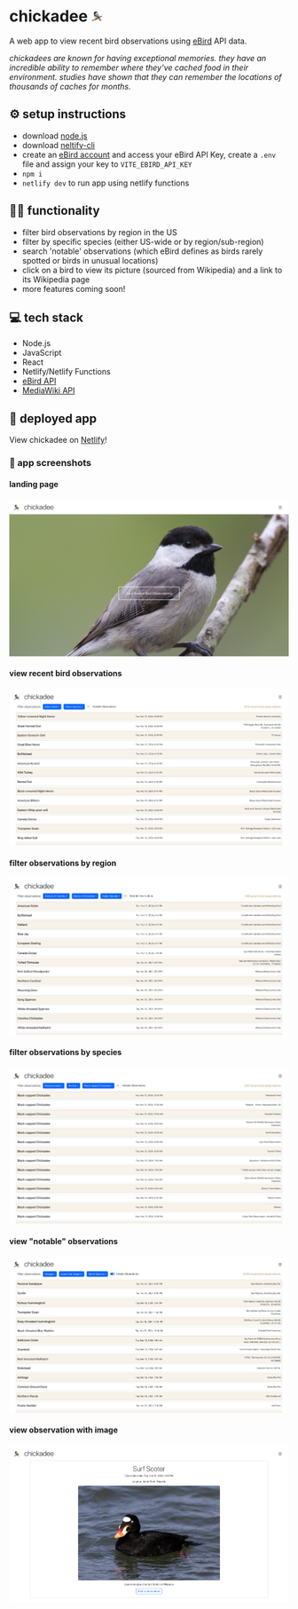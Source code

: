 # chickadee <img src="./src/assets/chickadee.png" alt="drawing" width="20"/>


A web app to view recent bird observations using [eBird](https://ebird.org/home) API data.

*chickadees are known for having exceptional memories. they have an incredible ability to remember where they've cached food in their environment. studies have shown that they can remember the locations of thousands of caches for months.*

## ⚙️ setup instructions

- download [node.js](https://nodejs.org/)
- download [neltify-cli](https://docs.netlify.com/cli/get-started/)
- create an [eBird account](https://ebird.org/home) and access your eBird API Key, create a `.env` file and assign your key to `VITE_EBIRD_API_KEY`
- `npm i`
- `netlify dev` to run app using netlify functions

## 🧑‍💻 functionality
- filter bird observations by region in the US
- filter by specific species (either US-wide or by region/sub-region)
- search 'notable' observations (which eBird defines as birds rarely spotted or birds in unusual locations)
- click on a bird to view its picture (sourced from Wikipedia) and a link to its Wikipedia page
- more features coming soon!

## 💻 tech stack
- Node.js
- JavaScript
- React
- Netlify/Netlify Functions
- [eBird API](https://documenter.getpostman.com/view/664302/S1ENwy59)
- [MediaWiki API](https://www.mediawiki.org/wiki/API:Main_page)

## 🚀 deployed app

View chickadee on [Netlify](https://chickadeeapp.netlify.app/)!

### 📸 app screenshots

#### landing page

![Image](/src/assets/chickadee-screenshot-landing-page.png)

#### view recent bird observations

![Image](/src/assets/chickadee-screenshot-1.png)

#### filter observations by region

![Image](/src/assets/chickadee-screenshot-2.png)

#### filter observations by species

![Image](/src/assets/chickadee-screenshot-3.png)

#### view "notable" observations

![Image](/src/assets/chickadee-screenshot-4.png)

#### view observation with image

![Image](/src/assets/chickadee-screenshot-5.png)

